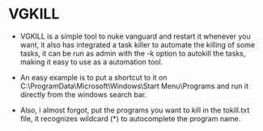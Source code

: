 # VGKILL
- VGKILL is a simple tool to nuke vanguard and restart it whenever you want, it also has integrated a task killer to automate the killing of some tasks, it can be run as admin with the -k option to autokill the tasks, making it easy to use as a automation tool.

- An easy example is to put a shortcut to it on C:\ProgramData\Microsoft\Windows\Start Menu\Programs and run it directly from the windows search bar.

- Also, i almost forgot, put the programs you want to kill in the tokill.txt file, it recognizes wildcard (*) to autocomplete the program name.
